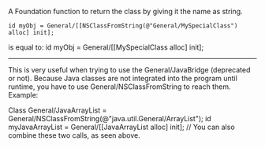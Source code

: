 A Foundation function to return the class by giving it the name as string.

    id myObj = General/[[NSClassFromString(@"General/MySpecialClass") alloc] init];
is equal to:
    id myObj = General/[[MySpecialClass alloc] init];

----
This is very useful when trying to use the General/JavaBridge (deprecated or not). Because Java classes are not integrated into the program until runtime, you have to use General/NSClassFromString to reach them. Example:
    
Class General/JavaArrayList = General/NSClassFromString(@"java.util.General/ArrayList");
id myJavaArrayList = General/[[JavaArrayList alloc] init];
// You can also combine these two calls, as seen above.
